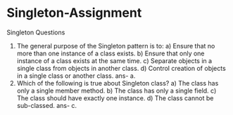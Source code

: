 # Singleton-Assignment
Singleton Questions
1. The general purpose of the Singleton pattern is to:
a) Ensure that no more than one instance of a class exists.
b) Ensure that only one instance of a class exists at the same time.
c) Separate objects in a single class from objects in another class.
d) Control creation of objects in a single class or another class.
   ans-    a.
2. Which of the following is true about Singleton class?
a) The class has only a single member method.
b) The class has only a single field.
c) The class should have exactly one instance.
d) The class cannot be sub-classed.
 ans-    c.
